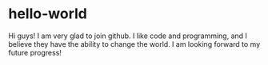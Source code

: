 # hello-world

Hi guys!
I am very glad to join github. I like code and programming, and I believe they have the ability to change the world. 
I am looking forward to my future progress!
 

